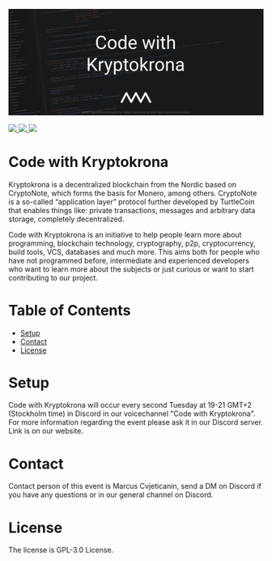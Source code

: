 ![hugin](code-with-kryptokrona.png)

<p>
<a href="https://chat.kryptokrona.se">
    <img src="https://img.shields.io/discord/562673808582901793?label=Discord&logo=Discord&logoColor=white&style=flat">
</a>
<a href="https://github.com/kryptokrona/hugin-svelte/blob/main/LICENSE">
    <img src="https://img.shields.io/github/license/kryptokrona/hugin-svelte">
</a>
<a href="https://twitter.com/kryptokrona">
    <img src="https://img.shields.io/twitter/follow/kryptokrona">
</a>
</p>

# Code with Kryptokrona

Kryptokrona is a decentralized blockchain from the Nordic based on CryptoNote, which forms the basis for Monero, among others. CryptoNote is a so-called “application layer” protocol further developed by TurtleCoin that enables things like: private transactions, messages and arbitrary data storage, completely decentralized.

Code with Kryptokrona is an initiative to help people learn more about programming, blockchain technology, cryptography, p2p, cryptocurrency, build tools, VCS, databases and much more. This aims both for people who have not programmed before, intermediate and experienced developers who want to learn more about the subjects or just curious or want to start contributing to our project.

# Table of Contents
- [Setup](#setup)
- [Contact](#contact)
- [License](#license)

# Setup

Code with Kryptokrona will occur every second Tuesday at 19-21 GMT+2 (Stockholm time) in Discord in our voicechannel "Code with Kryptokrona". For more information regarding the event please ask it in our Discord server. Link is on our website.

# Contact

Contact person of this event is Marcus Cvjeticanin, send a DM on Discord if you have any questions or in our general channel on Discord.

# License

The license is GPL-3.0 License.
